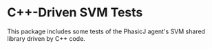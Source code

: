 # C++-Driven SVM Tests

This package includes some tests of the PhasicJ agent's SVM shared library
driven by C++ code.
